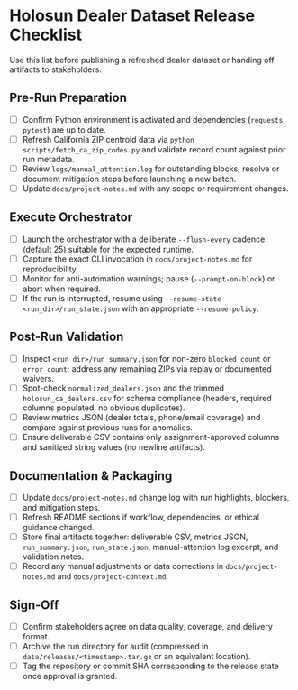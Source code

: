# Holosun Dealer Dataset Release Checklist

Use this list before publishing a refreshed dealer dataset or handing off artifacts to stakeholders.

## Pre-Run Preparation
- [ ] Confirm Python environment is activated and dependencies (`requests`, `pytest`) are up to date.
- [ ] Refresh California ZIP centroid data via `python scripts/fetch_ca_zip_codes.py` and validate record count against prior run metadata.
- [ ] Review `logs/manual_attention.log` for outstanding blocks; resolve or document mitigation steps before launching a new batch.
- [ ] Update `docs/project-notes.md` with any scope or requirement changes.

## Execute Orchestrator
- [ ] Launch the orchestrator with a deliberate `--flush-every` cadence (default 25) suitable for the expected runtime.
- [ ] Capture the exact CLI invocation in `docs/project-notes.md` for reproducibility.
- [ ] Monitor for anti-automation warnings; pause (`--prompt-on-block`) or abort when required.
- [ ] If the run is interrupted, resume using `--resume-state <run_dir>/run_state.json` with an appropriate `--resume-policy`.

## Post-Run Validation
- [ ] Inspect `<run_dir>/run_summary.json` for non-zero `blocked_count` or `error_count`; address any remaining ZIPs via replay or documented waivers.
- [ ] Spot-check `normalized_dealers.json` and the trimmed `holosun_ca_dealers.csv` for schema compliance (headers, required columns populated, no obvious duplicates).
- [ ] Review metrics JSON (dealer totals, phone/email coverage) and compare against previous runs for anomalies.
- [ ] Ensure deliverable CSV contains only assignment-approved columns and sanitized string values (no newline artifacts).

## Documentation & Packaging
- [ ] Update `docs/project-notes.md` change log with run highlights, blockers, and mitigation steps.
- [ ] Refresh README sections if workflow, dependencies, or ethical guidance changed.
- [ ] Store final artifacts together: deliverable CSV, metrics JSON, `run_summary.json`, `run_state.json`, manual-attention log excerpt, and validation notes.
- [ ] Record any manual adjustments or data corrections in `docs/project-notes.md` and `docs/project-context.md`.

## Sign-Off
- [ ] Confirm stakeholders agree on data quality, coverage, and delivery format.
- [ ] Archive the run directory for audit (compressed in `data/releases/<timestamp>.tar.gz` or an equivalent location).
- [ ] Tag the repository or commit SHA corresponding to the release state once approval is granted.
